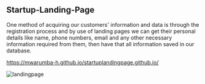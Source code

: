 ## Startup-Landing-Page

One method of acquiring our customers' information and data is through the registration process and by use of landing pages we can get their personal details like name, phone numbers, email and any other necessary information required from them, then have that all information saved in our database.

https://mwarumba-h.github.io/startuplandingpage.github.io/

![landingpage](https://user-images.githubusercontent.com/61150267/112717203-221a8c00-8efc-11eb-8766-51e7e1c63242.png)

